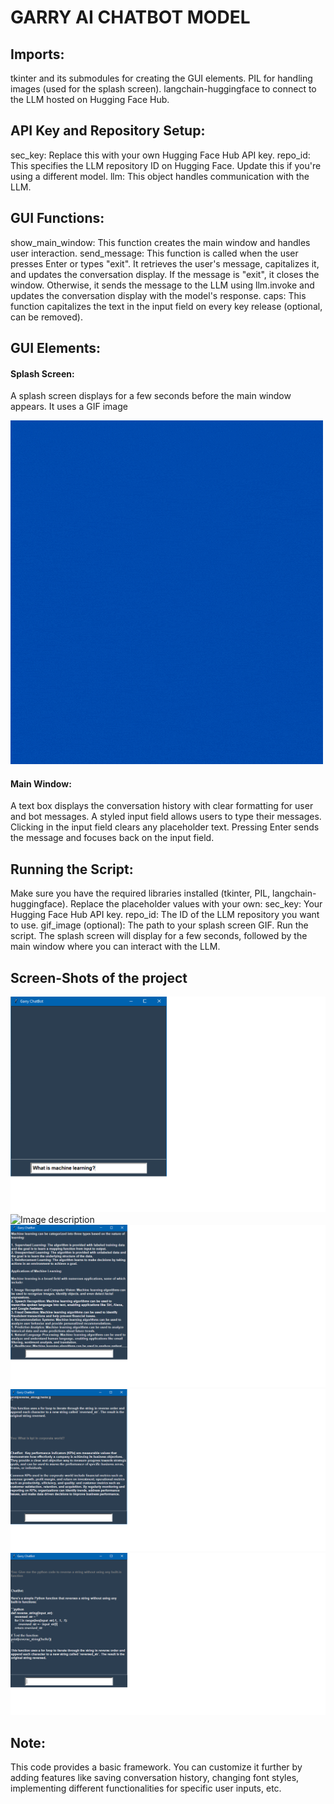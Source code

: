 # GARRY AI CHATBOT MODEL

## Imports:

tkinter and its submodules for creating the GUI elements.
PIL for handling images (used for the splash screen).
langchain-huggingface to connect to the LLM hosted on Hugging Face Hub.

## API Key and Repository Setup:

sec_key: Replace this with your own Hugging Face Hub API key.
repo_id: This specifies the LLM repository ID on Hugging Face. Update this if you're using a different model.
llm: This object handles communication with the LLM.

## GUI Functions:

show_main_window: This function creates the main window and handles user interaction.
send_message: This function is called when the user presses Enter or types "exit".
It retrieves the user's message, capitalizes it, and updates the conversation display.
If the message is "exit", it closes the window.
Otherwise, it sends the message to the LLM using llm.invoke and updates the conversation display with the model's response.
caps: This function capitalizes the text in the input field on every key release (optional, can be removed).

## GUI Elements:


#### Splash Screen:

A splash screen displays for a few seconds before the main window appears.
It uses a GIF image

![Image description](./Garry_AI.gif)

#### Main Window:

A text box displays the conversation history with clear formatting for user and bot messages.
A styled input field allows users to type their messages.
Clicking in the input field clears any placeholder text.
Pressing Enter sends the message and focuses back on the input field.

## Running the Script:

Make sure you have the required libraries installed (tkinter, PIL, langchain-huggingface).
Replace the placeholder values with your own:
sec_key: Your Hugging Face Hub API key.
repo_id: The ID of the LLM repository you want to use.
gif_image (optional): The path to your splash screen GIF.
Run the script. The splash screen will display for a few seconds, followed by the main window where you can interact with the LLM.

## Screen-Shots of the project

![Image description](./image_assets/ml_que.png)
![Image description](./image_assets/ml-ans1.png)
![Image description](./image_assets/ml-ans2.png)
![Image description](./image_assets/kpi.png)
![Image description](./image_assets/rev_code.png)




## Note:

This code provides a basic framework. You can customize it further by adding features like saving conversation history, changing font styles, implementing different functionalities for specific user inputs, etc.
